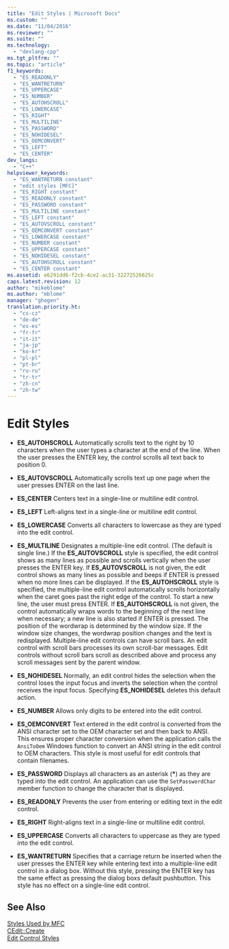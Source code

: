 ```yaml
---
title: "Edit Styles | Microsoft Docs"
ms.custom: ""
ms.date: "11/04/2016"
ms.reviewer: ""
ms.suite: ""
ms.technology: 
  - "devlang-cpp"
ms.tgt_pltfrm: ""
ms.topic: "article"
f1_keywords: 
  - "ES_READONLY"
  - "ES_WANTRETURN"
  - "ES_UPPERCASE"
  - "ES_NUMBER"
  - "ES_AUTOHSCROLL"
  - "ES_LOWERCASE"
  - "ES_RIGHT"
  - "ES_MULTILINE"
  - "ES_PASSWORD"
  - "ES_NOHIDESEL"
  - "ES_OEMCONVERT"
  - "ES_LEFT"
  - "ES_CENTER"
dev_langs: 
  - "C++"
helpviewer_keywords: 
  - "ES_WANTRETURN constant"
  - "edit styles [MFC]"
  - "ES_RIGHT constant"
  - "ES_READONLY constant"
  - "ES_PASSWORD constant"
  - "ES_MULTILINE constant"
  - "ES_LEFT constant"
  - "ES_AUTOVSCROLL constant"
  - "ES_OEMCONVERT constant"
  - "ES_LOWERCASE constant"
  - "ES_NUMBER constant"
  - "ES_UPPERCASE constant"
  - "ES_NOHIDESEL constant"
  - "ES_AUTOHSCROLL constant"
  - "ES_CENTER constant"
ms.assetid: e6291dd6-f2cb-4ce2-ac31-32272526625c
caps.latest.revision: 12
author: "mikeblome"
ms.author: "mblome"
manager: "ghogen"
translation.priority.ht: 
  - "cs-cz"
  - "de-de"
  - "es-es"
  - "fr-fr"
  - "it-it"
  - "ja-jp"
  - "ko-kr"
  - "pl-pl"
  - "pt-br"
  - "ru-ru"
  - "tr-tr"
  - "zh-cn"
  - "zh-tw"
---
```

# Edit Styles
-   **ES_AUTOHSCROLL** Automatically scrolls text to the right by 10 characters when the user types a character at the end of the line. When the user presses the ENTER key, the control scrolls all text back to position 0.  
  
-   **ES_AUTOVSCROLL** Automatically scrolls text up one page when the user presses ENTER on the last line.  
  
-   **ES_CENTER** Centers text in a single-line or multiline edit control.  
  
-   **ES_LEFT** Left-aligns text in a single-line or multiline edit control.  
  
-   **ES_LOWERCASE** Converts all characters to lowercase as they are typed into the edit control.  
  
-   **ES_MULTILINE** Designates a multiple-line edit control. (The default is single line.) If the **ES_AUTOVSCROLL** style is specified, the edit control shows as many lines as possible and scrolls vertically when the user presses the ENTER key. If **ES_AUTOVSCROLL** is not given, the edit control shows as many lines as possible and beeps if ENTER is pressed when no more lines can be displayed. If the **ES_AUTOHSCROLL** style is specified, the multiple-line edit control automatically scrolls horizontally when the caret goes past the right edge of the control. To start a new line, the user must press ENTER. If **ES_AUTOHSCROLL** is not given, the control automatically wraps words to the beginning of the next line when necessary; a new line is also started if ENTER is pressed. The position of the wordwrap is determined by the window size. If the window size changes, the wordwrap position changes and the text is redisplayed. Multiple-line edit controls can have scroll bars. An edit control with scroll bars processes its own scroll-bar messages. Edit controls without scroll bars scroll as described above and process any scroll messages sent by the parent window.  
  
-   **ES_NOHIDESEL** Normally, an edit control hides the selection when the control loses the input focus and inverts the selection when the control receives the input focus. Specifying **ES_NOHIDESEL** deletes this default action.  
  
-   **ES_NUMBER** Allows only digits to be entered into the edit control.  
  
-   **ES_OEMCONVERT** Text entered in the edit control is converted from the ANSI character set to the OEM character set and then back to ANSI. This ensures proper character conversion when the application calls the `AnsiToOem` Windows function to convert an ANSI string in the edit control to OEM characters. This style is most useful for edit controls that contain filenames.  
  
-   **ES_PASSWORD** Displays all characters as an asterisk (**\***) as they are typed into the edit control. An application can use the `SetPasswordChar` member function to change the character that is displayed.  
  
-   **ES_READONLY** Prevents the user from entering or editing text in the edit control.  
  
-   **ES_RIGHT** Right-aligns text in a single-line or multiline edit control.  
  
-   **ES_UPPERCASE** Converts all characters to uppercase as they are typed into the edit control.  
  
-   **ES_WANTRETURN** Specifies that a carriage return be inserted when the user presses the ENTER key while entering text into a multiple-line edit control in a dialog box. Without this style, pressing the ENTER key has the same effect as pressing the dialog boxs default pushbutton. This style has no effect on a single-line edit control.  
  
## See Also  
 [Styles Used by MFC](../../mfc/reference/styles-used-by-mfc.md)   
 [CEdit::Create](../../mfc/reference/cedit-class.md#cedit__create)   
 [Edit Control Styles](http://msdn.microsoft.com/library/windows/desktop/bb775464)

